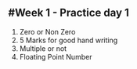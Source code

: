 ## #Week 1 - Practice day 1

1. Zero or Non Zero
2. 5 Marks for good hand writing
3. Multiple or not
4. Floating Point Number

